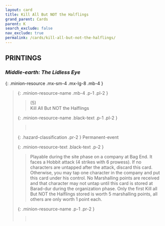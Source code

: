 ```yaml
---
layout: card
title: Kill All But NOT the Halflings
grand_parent: Cards
parent: K
search_exclude: false
nav_exclude: true
permalink: /cards/kill-all-but-not-the-halflings/
---
```


## PRINTINGS


### _Middle-earth: The Lidless Eye_

{: .minion-resource .mx-sm-4 .mx-lg-8 .mb-4 }
> {: .minion-resource-name .mb-4 .p-1 .pl-2 }
> > <div class="hazard-mp">(5)</div>
> > <div class="card-name">Kill All But NOT the Halflings</div>
>
> {: .minion-resource-name .black-text .p-1 .pl-2 }
> > &nbsp;
>
> {: .hazard-classification .pr-2 }
> Permanent-event
>
> {: .minion-resource-text .black-text .p-2 }
> > Playable during the site phase on a company at Bag End. It faces a Hobbit attack (4 strikes with 6 prowess). If no characters are untapped after the attack, discard this card. Otherwise, you may tap one character in the company and put this card under his control. No Marshalling points are received and that character may not untap until this card is stored at Barad-dur during the organization phase. Only the first Kill all But NOT the Halflings stored is worth 5 marshalling points, all others are only worth 1 point each.  
> 
> {: .minion-resource-name .p-1 .pr-2 }
> > <div class="card-shield"></div>
> > <div class="card-corruption-white">&nbsp;</div>
